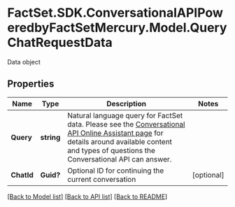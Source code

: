 # FactSet.SDK.ConversationalAPIPoweredbyFactSetMercury.Model.QueryChatRequestData
Data object

## Properties

Name | Type | Description | Notes
------------ | ------------- | ------------- | -------------
**Query** | **string** | Natural language query for FactSet data. Please see the [Conversational API Online Assistant page](https://my.apps.factset.com/oa/pages/23209) for details around available content and types of questions the Conversational API can answer. | 
**ChatId** | **Guid?** | Optional ID for continuing the current conversation | [optional] 

[[Back to Model list]](../README.md#documentation-for-models) [[Back to API list]](../README.md#documentation-for-api-endpoints) [[Back to README]](../README.md)

